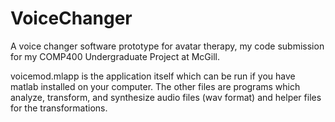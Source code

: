 # VoiceChanger
A voice changer software prototype for avatar therapy, my code submission for my COMP400 Undergraduate Project at McGill.

voicemod.mlapp is the application itself which can be run if you have matlab installed on your computer. The other files are programs which analyze, transform, and synthesize audio files (wav format) and helper files for the transformations.
